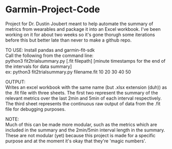 # Garmin-Project-Code
 
Project for Dr. Dustin Joubert meant to help automate the summary of metrics from wearables and package it into an Excel workbook.
I've been working on it for about two weeks so it's gone thorugh some iterations before this but better late than never to make a github repo.

TO USE:
Install pandas and garmin-fit-sdk\
Call the following from the command line:\
python3 fit2trialsummary.py [.fit filepath] [minute timestamps for the end of the intervals for data summary]\
ex: python3 fit2trialsummary.py filename.fit 10 20 30 40 50

OUTPUT:\
Writes an excel workbook with the same name (but .xlsx extension (duh)) as the .fit file with three sheets. The first two represent the summary of the relevant metrics over the last 2min and 5min of each interval respectively. The third sheet represents the continuous raw output of data from the .fit file for debugging purposes.

NOTE:\
Much of this can be made more modular, such as the metrics which are included in the summary and the 2min/5min interval length in the summary. These are not modular (yet) because this project is made for a specific purpose and at the moment it's okay that they're 'magic numbers'.